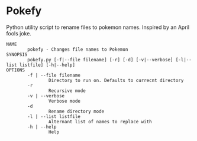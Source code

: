 # Pokefy
Python utility script to rename files to pokemon names. Inspired by an April fools joke.

```
NAME
        pokefy - Changes file names to Pokemon
SYNOPSIS
        pokefy.py [-f|--file filename] [-r] [-d] [-v|--verbose] [-l|--list listfile] [-h|--help]
OPTIONS
        -f | --file filename
                Directory to run on. Defaults to currecnt directory
        -r
                Recursive mode
        -v | --verbose
                Verbose mode
        -d
                Rename directory mode
        -l | --list listfile
                Alternant list of names to replace with
        -h | --help
                Help
```
